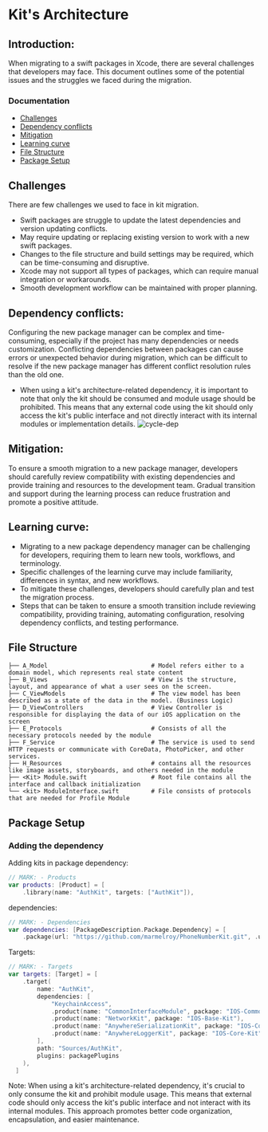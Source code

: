 # Kit's Architecture 
## Introduction: 
  
   When migrating to a swift packages in Xcode, there are several challenges that developers may face. This document outlines some of the potential issues and the struggles we faced during the migration.
   
### Documentation

- [Challenges](#Challenges)
- [Dependency conflicts](#Dependency-conflicts)
- [Mitigation](#Mitigation)
- [Learning curve](#Learning-curve)
- [File Structure](#File-Structure)
- [Package Setup](#Package-Setup)


## Challenges

There are few challenges we used to face in kit migration. 
   - Swift packages are struggle to update the latest dependencies and version updating conflicts.
   - May require updating or replacing existing version to work with a new swift packages.
   - Changes to the file structure and build settings may be required, which can be time-consuming and disruptive.
   - Xcode may not support all types of packages, which can require manual integration or workarounds.
   - Smooth development workflow can be maintained with proper planning.
        
## Dependency conflicts: 

  Configuring the new package manager can be complex and time-consuming, especially if the project has many dependencies or needs customization.   Conflicting dependencies between packages can cause errors or unexpected behavior during migration, which can be difficult to resolve if the new package manager has different conflict resolution rules than the old one.

   - When using a kit's architecture-related dependency, it is important to note that only the kit should be consumed and module usage should be prohibited. This means that any external code using the kit should only access the kit's public interface and not directly interact with its internal modules or implementation details.
     ![cycle-dep](https://user-images.githubusercontent.com/114584154/220047378-72df81e2-7c6d-4904-885f-864ecc1f1611.png)
    
## Mitigation: 

  To ensure a smooth migration to a new package manager, developers should carefully review compatibility with existing dependencies and provide training and resources to the development team. Gradual transition and support during the learning process can reduce frustration and promote a positive attitude.

## Learning curve: 

  - Migrating to a new package dependency manager can be challenging for developers, requiring them to learn new tools, workflows, and terminology.
  - Specific challenges of the learning curve may include familiarity, differences in syntax, and new workflows.
  - To mitigate these challenges, developers should carefully plan and test the migration process.
  - Steps that can be taken to ensure a smooth transition include reviewing compatibility, providing training, automating configuration,             resolving dependency conflicts, and testing performance.

## File Structure

    ├── A_Model                             # Model refers either to a domain model, which represents real state content
    ├── B_Views                             # View is the structure, layout, and appearance of what a user sees on the screen.
    ├── C_ViewModels                        # The view model has been described as a state of the data in the model. (Business Logic)
    ├── D_ViewControllers                   # View Controller is responsible for displaying the data of our iOS application on the screen
    ├── E_Protocols                         # Consists of all the necessary protocols needed by the module
    ├── F_Service                           # The service is used to send HTTP requests or communicate with CoreData, PhotoPicker, and other services.
    ├── H_Resources                         # contains all the resources like image assets, storyboards, and others needed in the module
    ├── <Kit> Module.swift                  # Root file contains all the interface and callback initialization
    └── <kit> ModuleInterface.swift         # File consists of protocols that are needed for Profile Module

## Package Setup

### Adding the dependency

Adding kits in package dependency:
``` swift
// MARK: - Products 
var products: [Product] = [
    .library(name: "AuthKit", targets: ["AuthKit"]),
```
dependencies:
``` swift 
// MARK: - Dependencies
var dependencies: [PackageDescription.Package.Dependency] = [
    .package(url: "https://github.com/marmelroy/PhoneNumberKit.git", .upToNextMajor(from: .init(3, 3, 3))),
```
Targets:
``` swift 
// MARK: - Targets
var targets: [Target] = [
    .target(
        name: "AuthKit",
        dependencies: [
            "KeychainAccess",
            .product(name: "CommonInterfaceModule", package: "IOS-Common-Interface"),
            .product(name: "NetworkKit", package: "IOS-Base-Kit"),
            .product(name: "AnywhereSerializationKit", package: "IOS-Core-Kit"),
            .product(name: "AnywhereLoggerKit", package: "IOS-Core-Kit")
        ],
        path: "Sources/AuthKit",
        plugins: packagePlugins
    ),
  ]
```
Note: When using a kit's architecture-related dependency, it's crucial to only consume the kit and prohibit module usage. This means that external code should only access the kit's public interface and not interact with its internal modules. This approach promotes better code organization, encapsulation, and easier maintenance.
